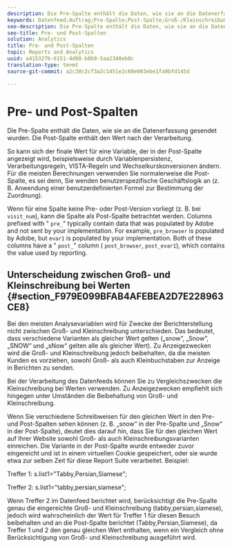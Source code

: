 ```yaml
---
description: Die Pre-Spalte enthält die Daten, wie sie an die Datenerfassung gesendet wurden. Die Post-Spalte enthält den Wert nach der Verarbeitung.
keywords: Datenfeed;Auftrag;Pre-Spalte;Post-Spalte;Groß-/Kleinschreibung
seo-description: Die Pre-Spalte enthält die Daten, wie sie an die Datenerfassung gesendet wurden. Die Post-Spalte enthält den Wert nach der Verarbeitung.
seo-title: Pre- und Post-Spalten
solution: Analytics
title: Pre- und Post-Spalten
topic: Reports and Analytics
uuid: a415327b-6151-4d08-b8b9-5aa2348eb0c
translation-type: tm+mt
source-git-commit: a2c38c2cf3a2c1451e2c60e003ebe1fa9bfd145d

---
```



# Pre- und Post-Spalten

Die Pre-Spalte enthält die Daten, wie sie an die Datenerfassung gesendet wurden. Die Post-Spalte enthält den Wert nach der Verarbeitung.

So kann sich der finale Wert für eine Variable, der in der Post-Spalte angezeigt wird, beispielsweise durch Variablenpersistenz, Verarbeitungsregeln, VISTA-Regeln und Wechselkurskonversionen ändern. Für die meisten Berechnungen verwenden Sie normalerweise die Post-Spalte, es sei denn, Sie wenden benutzerspezifische Geschäftslogik an (z. B. Anwendung einer benutzerdefinierten Formel zur Bestimmung der Zuordnung).

Wenn für eine Spalte keine Pre- oder Post-Version vorliegt (z. B. bei `visit_num`), kann die Spalte als Post-Spalte betrachtet werden. Columns prefixed with " `pre_`" typically contain data that was populated by Adobe and not sent by your implementation. For example, `pre_browser` is populated by Adobe, but `evar1` is populated by your implementation. Both of these columns have a " `post_`" column ( `post_browser`, `post_evar1`), which contains the value used by reporting.

## Unterscheidung zwischen Groß- und Kleinschreibung bei Werten {#section_F979E099BFAB4AFEBEA2D7E228963CE8}

Bei den meisten Analysevariablen wird für Zwecke der Berichterstellung nicht zwischen Groß- und Kleinschreibung unterschieden. Das bedeutet, dass verschiedene Varianten als gleicher Wert gelten („snow“, „Snow“, „SNOW“ und „sNow“ gelten alle als gleicher Wert). Zu Anzeigezwecken wird die Groß- und Kleinschreibung jedoch beibehalten, da die meisten Kunden es vorziehen, sowohl Groß- als auch Kleinbuchstaben zur Anzeige in Berichten zu senden.

Bei der Verarbeitung des Datenfeeds können Sie zu Vergleichszwecken die Kleinschreibung bei Werten verwenden. Zu Anzeigezwecken empfiehlt sich hingegen unter Umständen die Beibehaltung von Groß- und Kleinschreibung.

Wenn Sie verschiedene Schreibweisen für den gleichen Wert in den Pre- und Post-Spalten sehen können (z. B. „snow“ in der Pre-Spalte und „Snow“ in der Post-Spalte), deutet dies darauf hin, dass Sie für den gleichen Wert auf Ihrer Website sowohl Groß- als auch Kleinschreibungsvarianten einreichen. Die Variante in der Post-Spalte wurde entweder zuvor eingereicht und ist in einem virtuellen Cookie gespeichert, oder sie wurde etwa zur selben Zeit für diese Report Suite verarbeitet. Beispiel:

Treffer 1: s.list1="Tabby,Persian,Siamese";

Treffer 2: s.list1="tabby,persian,siamese";

Wenn Treffer 2 im Datenfeed berichtet wird, berücksichtigt die Pre-Spalte genau die eingereichte Groß- und Kleinschreibung (tabby,persian,siamese), jedoch wird wahrscheinlich der Wert für Treffer 1 für diesen Besuch beibehalten und an die Post-Spalte berichtet (Tabby,Persian,Siamese), da Treffer 1 und 2 den genau gleichen Wert enthalten, wenn ein Vergleich ohne Berücksichtigung von Groß- und Kleinschreibung ausgeführt wird.
